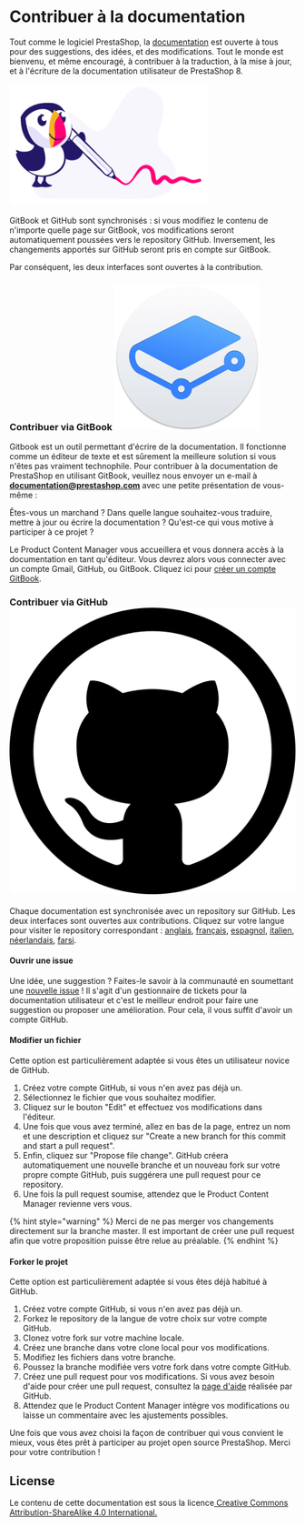 # Contribuer à la documentation

Tout comme le logiciel PrestaShop, la [documentation](https://docs.prestashop-project.org) est ouverte à tous pour des suggestions, des idées, et des modifications. Tout le monde est bienvenu, et même encouragé, à contribuer à la traduction, à la mise à jour, et à l'écriture de la documentation utilisateur de PrestaShop 8.

![](.gitbook/assets/build-puffin-writing.png)

GitBook et GitHub sont synchronisés : si vous modifiez le contenu de n'importe quelle page sur GitBook, vos modifications seront automatiquement poussées vers le repository GitHub. Inversement, les changements apportés sur GitHub seront pris en compte sur GitBook.

Par conséquent, les deux interfaces sont ouvertes à la contribution.

### Contribuer via GitBook ![](<.gitbook/assets/image (46).png>)

Gitbook est un outil permettant d'écrire de la documentation. Il fonctionne comme un éditeur de texte et est sûrement la meilleure solution si vous n'êtes pas vraiment technophile. Pour contribuer à la documentation de PrestaShop en utilisant GitBook, veuillez nous envoyer un e-mail à **documentation@prestashop.com** avec une petite présentation de vous-même :

Êtes-vous un marchand ? Dans quelle langue souhaitez-vous traduire, mettre à jour ou écrire la documentation ? Qu'est-ce qui vous motive à participer à ce projet ?

Le Product Content Manager vous accueillera et vous donnera accès à la documentation en tant qu'éditeur. Vous devrez alors vous connecter avec un compte Gmail, GitHub, ou GitBook. Cliquez ici pour [créer un compte GitBook](https://app.gitbook.com).

### Contribuer via GitHub ![](<.gitbook/assets/image (54).png>)

Chaque documentation est synchronisée avec un repository sur GitHub. Les deux interfaces sont ouvertes aux contributions. Cliquez sur votre langue pour visiter le repository correspondant : [anglais](https://github.com/PrestaShop/user-documentation-en), [français](https://github.com/PrestaShop/user-documentation-fr), [espagnol](https://github.com/PrestaShop/user-documentation-es), [italien](./#contribuer-via-gitbook), [néerlandais](https://github.com/PrestaShop/user-documentation-nl), [farsi](https://github.com/PrestaShop/user-documentation-fa).

#### Ouvrir une issue

Une idée, une suggestion ? Faites-le savoir à la communauté en soumettant une [nouvelle issue](./#contribuer-via-gitbook) ! Il s'agit d'un gestionnaire de tickets pour la documentation utilisateur et c'est le meilleur endroit pour faire une suggestion ou proposer une amélioration. Pour cela, il vous suffit d'avoir un compte GitHub.

#### Modifier un fichier

Cette option est particulièrement adaptée si vous êtes un utilisateur novice de GitHub.

1. Créez votre compte GitHub, si vous n'en avez pas déjà un.
2. Sélectionnez le fichier que vous souhaitez modifier.
3. Cliquez sur le bouton "Edit" et effectuez vos modifications dans l'éditeur.
4. Une fois que vous avez terminé, allez en bas de la page, entrez un nom et une description et cliquez sur "Create a new branch for this commit and start a pull request".
5. Enfin, cliquez sur "Propose file change". GitHub créera automatiquement une nouvelle branche et un nouveau fork sur votre propre compte GitHub, puis suggérera une pull request pour ce repository.
6. Une fois la pull request soumise, attendez que le Product Content Manager revienne vers vous.

{% hint style="warning" %}
Merci de ne pas merger vos changements directement sur la branche master. Il est important de créer une pull request afin que votre proposition puisse être relue au préalable.
{% endhint %}

#### Forker le projet

Cette option est particulièrement adaptée si vous êtes déjà habitué à GitHub.

1. Créez votre compte GitHub, si vous n'en avez pas déjà un.
2. Forkez le repository de la langue de votre choix sur votre compte GitHub.
3. Clonez votre fork sur votre machine locale.
4. Créez une branche dans votre clone local pour vos modifications.
5. Modifiez les fichiers dans votre branche.
6. Poussez la branche modifiée vers votre fork dans votre compte GitHub.
7. Créez une pull request pour vos modifications. Si vous avez besoin d'aide pour créer une pull request, consultez la [page d'aide](https://docs.github.com/en/pull-requests/collaborating-with-pull-requests/proposing-changes-to-your-work-with-pull-requests/creating-a-pull-request) réalisée par GitHub.
8. Attendez que le Product Content Manager intègre vos modifications ou laisse un commentaire avec les ajustements possibles.

Une fois que vous avez choisi la façon de contribuer qui vous convient le mieux, vous êtes prêt à participer au projet open source PrestaShop. Merci pour votre contribution !

## License

Le contenu de cette documentation est sous la licence[ Creative Commons Attribution-ShareAlike 4.0 International.](https://creativecommons.org/licenses/by-sa/4.0/)
